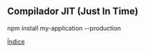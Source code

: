 

## Compilador JIT (Just In Time)




npm install my-application --production


[Índice](index.md)
